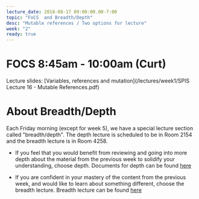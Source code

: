 ```yaml
---
lecture_date: 2018-08-17 09:00:00.00-7:00
topic: "FoCS  and Breadth/Depth"
desc: "Mutable references / Two options for lecture"
week: "2"
ready: true
---
```


# FOCS 8:45am - 10:00am (Curt)
 
Lecture slides: [Variables, references and mutation](/lectures/week1/SPIS Lecture 16 - Mutable References.pdf)



# About Breadth/Depth

Each Friday morning (except for week 5), we have a special lecture
section called "breadth/depth".  The depth lecture is scheduled to be in Room 2154 and the breadth lecture is in Room 4258. 


* If you feel that you would benefit from reviewing and going into more
depth about the material from the previous week to solidify your
understanding, choose depth. Documents for depth can be found [here](/lectures/week2/depth/)

* If you are confident in your mastery of the content from the previous
week, and would like to learn about something different, choose the
breadth lecture. Breadth lecture can be found [here](/lectures/week2/breadth/)

